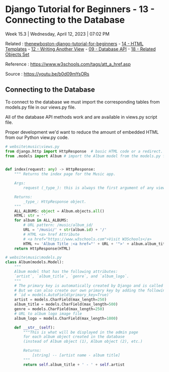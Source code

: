 # Django Tutorial for Beginners - 13 - Connecting to the Database

Week 15.3 | Wednesday, April 12, 2023 | 07:02 PM

Related : [thenewboston-django-tutorial-for-beginners](thenewboston-django-tutorial-for-beginners.md) - [14 - HTML Templates](14%20-%20HTML%20Templates.md) - [12 - Writing Another View](12%20-%20Writing%20Another%20View.md) - [09 - Database API](09%20-%20Database%20API.md) - [18 - Related Objects Set](18%20-%20Related%20Objects%20Set.md)

Reference : <https://www.w3schools.com/tags/att_a_href.asp>

Source : <https://youtu.be/b0d09mYsORs>

## Connecting to the Database

To connect to the database we must import the corresponding tables from models.py file in our views.py file.

All of the database API methods work and are available in views.py script file.

Proper development we'd want to reduce the amount of embedded HTML from our Python view.py code.

```python
# website\music\views.py
from django.http import HttpResponse  # basic HTML code or a redirect.
from .models import Album # import the Album model from the models.py file.


def index(request: any) -> HttpResponse:
    """ Returns the index page for the Music app.

    Args:
        request (_type_): this is always the first argument of any view function.

    Returns:
        _type_: HttpResponse object.
    """
    ALL_ALBUMS: object = Album.objects.all()
    HTML: str = ''
    for album in ALL_ALBUMS:
        # URL pattern: /music/album_id/
        URL = '/music/' + str(album.id) + '/'
        # HTML <a> href Attribute
        # <a href="https://www.w3schools.com">Visit W3Schools</a>
        HTML += 'Album Title :<a href="' + URL + '">' + album.album_title + '</a><br>'
    return HttpResponse(HTML)
```

```python
# website\music\models.py
class Album(models.Model):
    """
    Album model that has the following attributes:
    `artist`, `album_title`, `genre`, and `album_logo`.
    """
    # The primary key is automatically created by Django and is called id.
    # But we can also create our own primary key by adding the following line:
    # `id = models.AutoField(primary_key=True)`
    artist = models.CharField(max_length=250)
    album_title = models.CharField(max_length=500)
    genre = models.CharField(max_length=250)
    # URL to album logo image file
    album_logo = models.CharField(max_length=1000)

    def __str__(self):
        """This is what will be displayed in the admin page
        for each album object created in the database
        (instead of Album object (1), Album object (2), etc.)

        Returns:
            [string] -- [artist name - album title]
        """
        return self.album_title + ' - ' + self.artist
```
